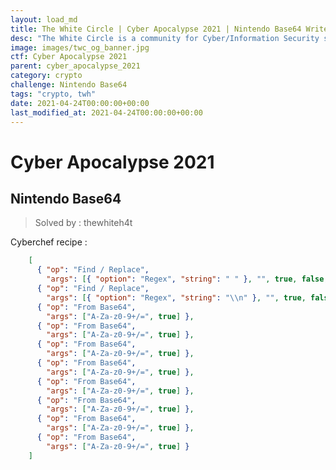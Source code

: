 ```yaml
---
layout: load_md
title: The White Circle | Cyber Apocalypse 2021 | Nintendo Base64 Writeup
desc: "The White Circle is a community for Cyber/Information Security students, enthusiasts and professionals. You can discuss anything related to Security, share your knowledge with others, get help when you need it and proceed further in your journey with amazing people from all over the world."
image: images/twc_og_banner.jpg
ctf: Cyber Apocalypse 2021
parent: cyber_apocalypse_2021
category: crypto
challenge: Nintendo Base64
tags: "crypto, twh"
date: 2021-04-24T00:00:00+00:00
last_modified_at: 2021-04-24T00:00:00+00:00
---
```


<h1 class="heading card-title white-text">Cyber Apocalypse 2021</h1>

## Nintendo Base64

> Solved by : thewhiteh4t

Cyberchef recipe :

```json
    [
      { "op": "Find / Replace",
        "args": [{ "option": "Regex", "string": " " }, "", true, false, true, false] },
      { "op": "Find / Replace",
        "args": [{ "option": "Regex", "string": "\\n" }, "", true, false, true, false] },
      { "op": "From Base64",
        "args": ["A-Za-z0-9+/=", true] },
      { "op": "From Base64",
        "args": ["A-Za-z0-9+/=", true] },
      { "op": "From Base64",
        "args": ["A-Za-z0-9+/=", true] },
      { "op": "From Base64",
        "args": ["A-Za-z0-9+/=", true] },
      { "op": "From Base64",
        "args": ["A-Za-z0-9+/=", true] },
      { "op": "From Base64",
        "args": ["A-Za-z0-9+/=", true] },
      { "op": "From Base64",
        "args": ["A-Za-z0-9+/=", true] },
      { "op": "From Base64",
        "args": ["A-Za-z0-9+/=", true] }
    ]
```

